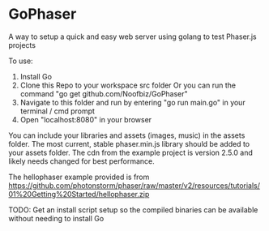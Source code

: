 # GoPhaser
A way to setup a quick and easy web server using golang to test Phaser.js projects

To use:
  1) Install Go
  2) Clone this Repo to your workspace src folder
     Or you can run the command "go get github.com/Noofbiz/GoPhaser"
  3) Navigate to this folder and run by entering "go run main.go" in your terminal / cmd prompt
  4) Open "localhost:8080" in your browser

You can include your libraries and assets (images, music) in the assets folder.
The most current, stable phaser.min.js library should be added to your assets folder.
The cdn from the example project is version 2.5.0 and likely needs changed for best performance.

The hellophaser example provided is from
  https://github.com/photonstorm/phaser/raw/master/v2/resources/tutorials/01%20Getting%20Started/hellophaser.zip



TODO:
   Get an install script setup so the compiled binaries can be available without needing to install Go
